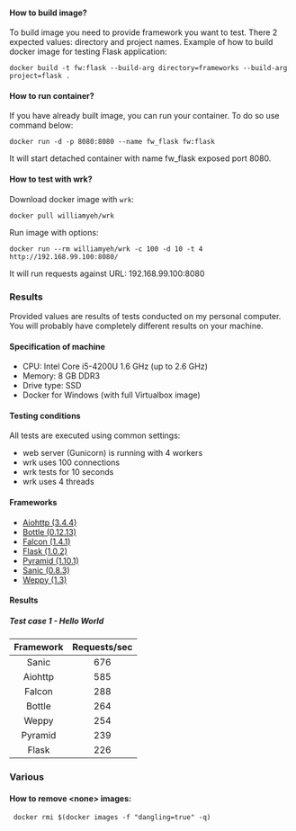 #### How to build image?

To build image you need to provide framework you want to test. There 2 expected values: directory and project names. Example of how to build docker image for testing Flask application:

`docker build -t fw:flask --build-arg directory=frameworks --build-arg project=flask .`

#### How to run container?

If you have already built image, you can run your container. To do so use command below:

`docker run -d -p 8080:8080 --name fw_flask fw:flask`

It will start detached container with name fw_flask exposed port 8080.

#### How to test with wrk?

Download docker image with `wrk`:

`docker pull williamyeh/wrk`

Run image with options:

`docker run --rm williamyeh/wrk -c 100 -d 10 -t 4 http://192.168.99.100:8080/`

It will run requests against URL: 192.168.99.100:8080

### Results

Provided values are results of tests conducted on my personal computer. You will probably have completely different results on your machine. 

#### Specification of machine

- CPU: Intel Core i5-4200U 1.6 GHz (up to 2.6 GHz)
- Memory: 8 GB DDR3
- Drive type: SSD
- Docker for Windows (with full Virtualbox image)

#### Testing conditions

All tests are executed using common settings:
- web server (Gunicorn) is running with 4 workers
- wrk uses 100 connections
- wrk tests for 10 seconds
- wrk uses 4 threads

#### Frameworks

- [Aiohttp (3.4.4)](https://docs.aiohttp.org/en/stable/)
- [Bottle (0.12.13)](https://bottlepy.org/docs/dev/)
- [Falcon (1.4.1)](https://falconframework.org/)
- [Flask (1.0.2)](http://flask.pocoo.org/)
- [Pyramid (1.10.1)](https://trypyramid.com/)
- [Sanic (0.8.3)](https://sanicframework.org/)
- [Weppy (1.3)](http://weppy.org)

#### Results

##### Test case 1 - Hello World

| Framework | Requests/sec |
| :---: | :---: |
| Sanic | 676 |
| Aiohttp | 585 |
| Falcon | 288 |  
| Bottle | 264 |
| Weppy | 254 |
| Pyramid | 239 |
| Flask | 226 |

### Various

#### How to remove \<none\> images:

``` docker rmi $(docker images -f "dangling=true" -q)```